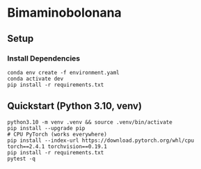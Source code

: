 # Bimaminobolonana

## Setup

### Install Dependencies

```
conda env create -f environment.yaml
conda activate dev
pip install -r requirements.txt
```

## Quickstart (Python 3.10, venv)
```
python3.10 -m venv .venv && source .venv/bin/activate
pip install --upgrade pip
# CPU PyTorch (works everywhere)
pip install --index-url https://download.pytorch.org/whl/cpu torch==2.4.1 torchvision==0.19.1
pip install -r requirements.txt
pytest -q
```
